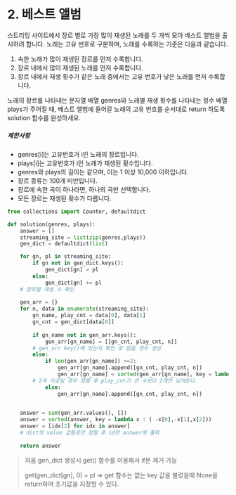 # 2.  베스트 앨범

스트리밍 사이트에서 장르 별로 가장 많이 재생된 노래를 두 개씩 모아 베스트 앨범을 출시하려 합니다. 노래는 고유 번호로 구분하며, 노래를 수록하는 기준은 다음과 같습니다.

1. 속한 노래가 많이 재생된 장르를 먼저 수록합니다.
2. 장르 내에서 많이 재생된 노래를 먼저 수록합니다.
3. 장르 내에서 재생 횟수가 같은 노래 중에서는 고유 번호가 낮은 노래를 먼저 수록합니다.

노래의 장르를 나타내는 문자열 배열 genres와 노래별 재생 횟수를 나타내는 정수 배열 plays가 주어질 때, 베스트 앨범에 들어갈 노래의 고유 번호를 순서대로 return 하도록 solution 함수를 완성하세요.

##### 제한사항

- genres[i]는 고유번호가 i인 노래의 장르입니다.
- plays[i]는 고유번호가 i인 노래가 재생된 횟수입니다.
- genres와 plays의 길이는 같으며, 이는 1 이상 10,000 이하입니다.
- 장르 종류는 100개 미만입니다.
- 장르에 속한 곡이 하나라면, 하나의 곡만 선택합니다.
- 모든 장르는 재생된 횟수가 다릅니다.



```python
from collections import Counter, defaultdict

def solution(genres, plays):
    answer = []
    streaming_site = list(zip(genres,plays))
    gen_dict = defaultdict(list)

    for gn, pl in streaming_site:
        if gn not in gen_dict.keys():
            gen_dict[gn] = pl
        else:
            gen_dict[gn] += pl
    # 장르별 재생 수 확인
    
    gen_arr = {}
    for n, data in enumerate(streaming_site):
        gn_name, play_cnt = data[0], data[1]
        gn_cnt = gen_dict[data[0]]
        
        if gn_name not in gen_arr.keys():
            gen_arr[gn_name] = [[gn_cnt, play_cnt, n]]
        # gen_arr key()에 있는지 확인 후 없을 경우 생성
        else:
            if len(gen_arr[gn_name]) >=2:
                gen_arr[gn_name].append([gn_cnt, play_cnt, n])
                gen_arr[gn_name] = sorted(gen_arr[gn_name], key = lambda x : x[1], reverse = True )[:2]
        # 2곡 이상일 경우 정렬 후 play_cnt가 큰 수보다 2개만 남겨둔다.
            else:
                gen_arr[gn_name].append([gn_cnt, play_cnt, n])
        

    answer = sum(gen_arr.values(), [])
    answer = sorted(answer, key = lambda x : ( -x[0],-x[1],x[2]))  
    answer = [idx[2] for idx in answer]
	# dict의 value 값들로만 정렬 후 id만 answer에 출력
    
    return answer
```

> 처음 gen_dict 생성시 get() 함수를 이용해서 if문 제거 가능
>
> get(gen_dict[gn], 0) + pl  => get 함수는 없는 key 값을 불렀을때 None을 return하며 초기값을 지정할 수 있다.

